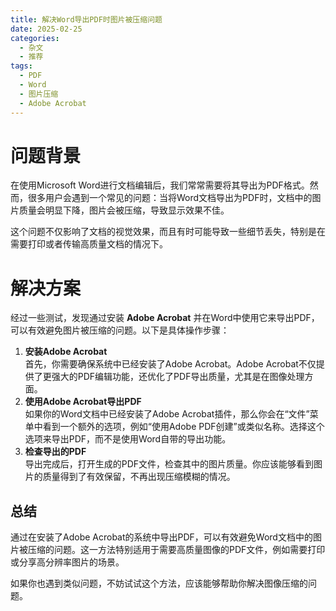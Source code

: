 ```yaml
---
title: 解决Word导出PDF时图片被压缩问题
date: 2025-02-25
categories:
  - 杂文
  - 推荐
tags:
  - PDF
  - Word
  - 图片压缩
  - Adobe Acrobat
---
```


# 问题背景

在使用Microsoft Word进行文档编辑后，我们常常需要将其导出为PDF格式。然而，很多用户会遇到一个常见的问题：当将Word文档导出为PDF时，文档中的图片质量会明显下降，图片会被压缩，导致显示效果不佳。

这个问题不仅影响了文档的视觉效果，而且有时可能导致一些细节丢失，特别是在需要打印或者传输高质量文档的情况下。

# 解决方案

经过一些测试，发现通过安装 **Adobe Acrobat** 并在Word中使用它来导出PDF，可以有效避免图片被压缩的问题。以下是具体操作步骤：

1. **安装Adobe Acrobat**  
   首先，你需要确保系统中已经安装了Adobe Acrobat。Adobe Acrobat不仅提供了更强大的PDF编辑功能，还优化了PDF导出质量，尤其是在图像处理方面。
3. **使用Adobe Acrobat导出PDF**  
   如果你的Word文档中已经安装了Adobe Acrobat插件，那么你会在“文件”菜单中看到一个额外的选项，例如“使用Adobe PDF创建”或类似名称。选择这个选项来导出PDF，而不是使用Word自带的导出功能。
4. **检查导出的PDF**  
   导出完成后，打开生成的PDF文件，检查其中的图片质量。你应该能够看到图片的质量得到了有效保留，不再出现压缩模糊的情况。

## 总结

通过在安装了Adobe Acrobat的系统中导出PDF，可以有效避免Word文档中的图片被压缩的问题。这一方法特别适用于需要高质量图像的PDF文件，例如需要打印或分享高分辨率图片的场景。

如果你也遇到类似问题，不妨试试这个方法，应该能够帮助你解决图像压缩的问题。
